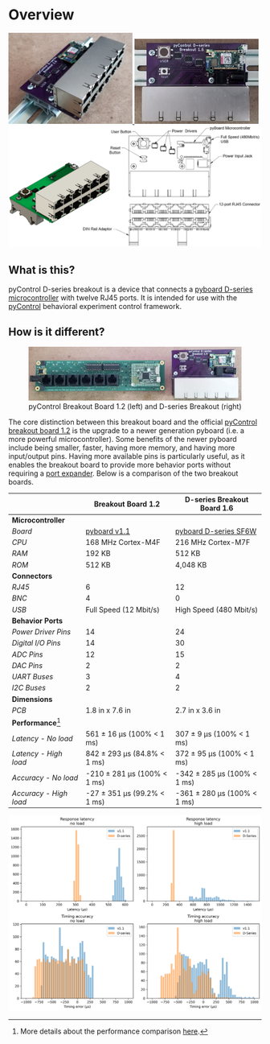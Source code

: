 # Overview

<a href="overview/board_iso.jpg">
  <img src="overview/board_iso.jpg" style = "width:49%" >
  </img>
</a>
<a href="overview/board_top.jpeg">
  <img src="overview/board_top.jpeg" style = "width:49%" >
  </img>
</a>
<a href="overview/diagram.png">
  <img src="overview/diagram.png" >
  </img>
</a>


## What is this?

pyControl D-series breakout is a device that connects a [pyboard D-series microcontroller](https://pybd.io/hw/pybd_sfxw.html)  with twelve RJ45 ports. 
It is intended for use with the [pyControl](https://pycontrol.readthedocs.io/en/latest/) behavioral experiment control framework.

## How is it different?


<figure markdown>
  <a href="overview/side_by_side.jpeg">
    <img src="overview/side_by_side.jpeg" >
    </img>
  </a>
  <figcaption>pyControl Breakout Board 1.2 (left) and D-series Breakout (right)</figcaption>
</figure>


The core distinction between this breakout board and the official [pyControl breakout board 1.2](https://pycontrol.readthedocs.io/en/latest/user-guide/hardware/#breakout-board-12) is the upgrade to a newer generation pyboard (i.e. a more powerful microcontroller). 
Some benefits of the newer pyboard include being smaller, faster, having more memory, and having more input/output pins.
Having more available pins is particularly useful, as it enables the breakout board to provide more behavior ports without requiring a [port expander](https://pycontrol.readthedocs.io/en/latest/user-guide/hardware/#port-expander). 
Below is a comparison of the two breakout boards.

|                        | Breakout Board 1.2                                                | D-series Breakout Board 1.6                                                    |
|------------------------|-------------------------------------------------------------------|--------------------------------------------------------------------------------|
| **Microcontroller**    |                                                                   |                                                                                |
|    *Board*             | [pyboard v1.1](https://store.micropython.org/product/PYBv1.1#)    | [pyboard D-series SF6W](https://store.micropython.org/product/PYBD-SF6-W4F2)   |
|    *CPU*               | 168 MHz Cortex-M4F                                                | 216 MHz Cortex-M7F                                                             |
|    *RAM*               | 192 KB                                                            | 512 KB                                                                         |
|    *ROM*               | 512 KB                                                            | 4,048 KB                                                                       |
| **Connectors**         |                                                                   |                                                                                |
|    *RJ45*              | 6                                                                 | 12                                                                             |
|    *BNC*               | 4                                                                 | 0                                                                              |
|    *USB*               | Full Speed (12 Mbit/s)                                            | High Speed (480 Mbit/s)                                                        |
| **Behavior Ports**     |                                                                   |                                                                                |
|    *Power Driver Pins* | 14                                                                | 24                                                                             |
|    *Digital I/O Pins*  | 14                                                                | 30                                                                             |
|    *ADC Pins*          | 12                                                                | 15                                                                             |
|    *DAC Pins*          | 2                                                                 | 2                                                                              |
|    *UART Buses*        | 3                                                                 | 4                                                                              |
|    *I2C Buses*         | 2                                                                 | 2                                                                              |
| **Dimensions**         |                                                                   |                                                                                |
|    *PCB*               | 1.8 in x 7.6 in                                                   | 2.7 in x 3.6 in                                                                |
| **Performance**[^1]    |                                                                   |                                                                                |
| *Latency - No load*    | 561 ± 16 µs (100% < 1 ms)                                         | 307 ± 9 µs (100% < 1 ms)                                                       |
| *Latency - High load*  | 842 ± 293 µs (84.8% < 1 ms)                                       | 372 ± 95 µs (100% < 1 ms)                                                      |
| *Accuracy - No load*   | -210 ± 281 µs (100% < 1 ms)                                       | -342 ± 285 µs (100% < 1 ms)                                                    |
| *Accuracy - High load* | -27 ± 351 µs (99.2% < 1 ms)                                       | -361 ± 280 µs (100% < 1 ms)                                                    |

<a href="overview/timing_comparison.png">
  <img src="overview/timing_comparison.png" >
  </img>
</a>


[^1]: More details about the performance comparison [here](https://github.com/Karpova-Lab/pyControl-D-Series-Breakout/tree/master/benchmarking).